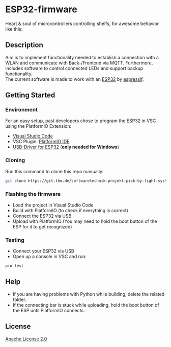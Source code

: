 # ESP32-firmware

Heart & soul of microcontrollers controlling shelfs, for awesome behavior like this:

## Description

Aim is to implement functionality needed to establish a connection with a WLAN and communicate with Back-/Frontend via MQTT.
Furthermore, includes software to control connected LEDs and support backup functionality.  
The current software is made to work with an [ESP32](https://www.espressif.com/en/products/socs/esp32) by [espressif](https://www.espressif.com/en).

## Getting Started

### Environment

For an easy setup, past developers chose to program the ESP32 in VSC using the PlatformIO Extension:
* [Visual Studio Code](https://code.visualstudio.com/)
* VSC Plugin: [PlatformIO IDE](https://platformio.org/platformio-ide)
* [USB-Driver for ESP32](https://www.silabs.com/developers/usb-to-uart-bridge-vcp-drivers) (**only needed for Windows**) 

### Cloning

Run this command to clone this repo manually:
```bash
git clone https://git.thm.de/softwaretechnik-projekt-pick-by-light-system-wise21_22/pbl-embedded-system/esp32-firmware
```

### Flashing the firmware

* Load the project in Visual Studio Code
* Build with PlatformIO (to check if everything is correct)
* Connect the ESP32 via USB
* Upload with PlatformIO (You may need to hold the boot button of the ESP for it to get recognized)

### Testing

* Connect your ESP32 via USB
* Open up a console in VSC and run:
```bash
pio test
```

## Help

* If you are having problems with Python while building, delete the related folder.
* If the connecting bar is stuck while uploading, hold the boot button of the ESP until PlatformIO connects.

## License

[Apache License 2.0](https://www.tldrlegal.com/l/apache2)

